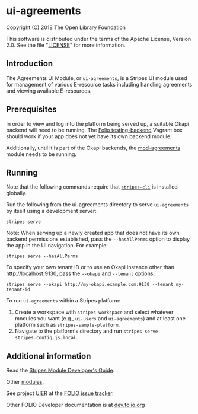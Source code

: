 # ui-agreements

Copyright (C) 2018 The Open Library Foundation

This software is distributed under the terms of the Apache License, Version 2.0. See the file "[LICENSE](LICENSE)" for more information.

## Introduction

The Agreements UI Module, or `ui-agreements`, is a Stripes UI module used for management of various E-resource tasks including handling agreements and viewing available E-resources.

## Prerequisites

In order to view and log into the platform being served up, a suitable Okapi backend will need to be running. The [Folio testing-backend](https://app.vagrantup.com/folio/boxes/testing-backend) Vagrant box should work if your app does not yet have its own backend module.

Additionally, until it is part of the Okapi backends, the [mod-agreements](https://github.com/folio-org/mod-agreements) module needs to be running.

## Running

Note that the following commands require that [`stripes-cli`](https://github.com/folio-org/stripes-cli) is installed globally.

Run the following from the ui-agreements directory to serve `ui-agreements` by itself using a development server:
```
stripes serve
```

Note: When serving up a newly created app that does not have its own backend permissions established, pass the `--hasAllPerms` option to display the app in the UI navigation. For example:
```
stripes serve --hasAllPerms
```

To specify your own tenant ID or to use an Okapi instance other than http://localhost:9130, pass the `--okapi` and `--tenant` options.
```
stripes serve --okapi http://my-okapi.example.com:9130 --tenant my-tenant-id
```

To run `ui-agreements` within a Stripes platform:

1. Create a workspace with `stripes workspace` and select whatever modules you want (e.g., `ui-users` and `ui-agreements`) and at least one platform such as `stripes-sample-platform`.
1. Navigate to the platform's directory and run `stripes serve stripes.config.js.local`.

## Additional information

Read the [Stripes Module Developer's Guide](https://github.com/folio-org/stripes-core/blob/master/doc/dev-guide.md).

Other [modules](https://dev.folio.org/source-code/#client-side).

See project [UIER](https://issues.folio.org/browse/UIER)
at the [FOLIO issue tracker](https://dev.folio.org/guidelines/issue-tracker).

Other FOLIO Developer documentation is at [dev.folio.org](https://dev.folio.org/)

